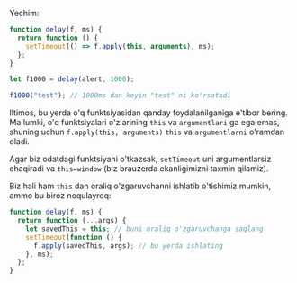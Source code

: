 Yechim:

```js run demo
function delay(f, ms) {
  return function () {
    setTimeout(() => f.apply(this, arguments), ms);
  };
}

let f1000 = delay(alert, 1000);

f1000("test"); // 1000ms dan keyin "test" ni ko'rsatadi
```

Iltimos, bu yerda o'q funktsiyasidan qanday foydalanilganiga e'tibor bering. Ma'lumki, o'q funktsiyalari o'zlarining `this` va `argumentlari` ga ega emas, shuning uchun `f.apply(this, arguments)` `this` va `argumentlarni` o'ramdan oladi.

Agar biz odatdagi funktsiyani o'tkazsak, `setTimeout` uni argumentlarsiz chaqiradi va `this=window` (biz brauzerda ekanligimizni taxmin qilamiz).

Biz hali ham `this` dan oraliq o'zgaruvchanni ishlatib o'tishimiz mumkin, ammo bu biroz noqulayroq:

```js
function delay(f, ms) {
  return function (...args) {
    let savedThis = this; // buni oraliq o'zgaruvchanga saqlang
    setTimeout(function () {
      f.apply(savedThis, args); // bu yerda ishlating
    }, ms);
  };
}
```
